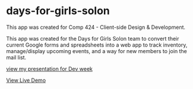 # days-for-girls-solon

This app was created for Comp 424 - Client-side Design & Development.

This app was created for the Days for Girls Solon team to convert their current Google forms and spreadsheets into a web app to track inventory, manage/display upcoming events, and a way for new members to join the mail list.

[view my presentation for Dev week](https://loyolauniversitychicago-my.sharepoint.com/:p:/g/personal/rmontville_luc_edu/EVAlZOT6OiNAuktkHJzzOroBK7xtJG06wOoxywqWU2ocXw?e=dCvAj2)

[View Live Demo](https://ryan-montville.github.io/days-for-girls-solon/)